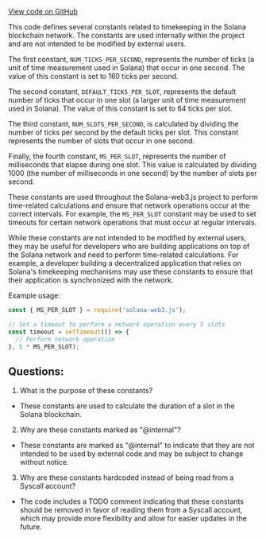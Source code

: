 [View code on GitHub](https://github.com/solana-labs/solana-web3.js/blob/master/packages/library-legacy/src/timing.ts)

This code defines several constants related to timekeeping in the Solana blockchain network. The constants are used internally within the project and are not intended to be modified by external users. 

The first constant, `NUM_TICKS_PER_SECOND`, represents the number of ticks (a unit of time measurement used in Solana) that occur in one second. The value of this constant is set to 160 ticks per second.

The second constant, `DEFAULT_TICKS_PER_SLOT`, represents the default number of ticks that occur in one slot (a larger unit of time measurement used in Solana). The value of this constant is set to 64 ticks per slot.

The third constant, `NUM_SLOTS_PER_SECOND`, is calculated by dividing the number of ticks per second by the default ticks per slot. This constant represents the number of slots that occur in one second. 

Finally, the fourth constant, `MS_PER_SLOT`, represents the number of milliseconds that elapse during one slot. This value is calculated by dividing 1000 (the number of milliseconds in one second) by the number of slots per second. 

These constants are used throughout the Solana-web3.js project to perform time-related calculations and ensure that network operations occur at the correct intervals. For example, the `MS_PER_SLOT` constant may be used to set timeouts for certain network operations that must occur at regular intervals. 

While these constants are not intended to be modified by external users, they may be useful for developers who are building applications on top of the Solana network and need to perform time-related calculations. For example, a developer building a decentralized application that relies on Solana's timekeeping mechanisms may use these constants to ensure that their application is synchronized with the network. 

Example usage:

```javascript
const { MS_PER_SLOT } = require('solana-web3.js');

// Set a timeout to perform a network operation every 5 slots
const timeout = setTimeout(() => {
  // Perform network operation
}, 5 * MS_PER_SLOT);
```
## Questions: 
 1. What is the purpose of these constants?
- These constants are used to calculate the duration of a slot in the Solana blockchain.

2. Why are these constants marked as "@internal"?
- These constants are marked as "@internal" to indicate that they are not intended to be used by external code and may be subject to change without notice.

3. Why are these constants hardcoded instead of being read from a Syscall account?
- The code includes a TODO comment indicating that these constants should be removed in favor of reading them from a Syscall account, which may provide more flexibility and allow for easier updates in the future.